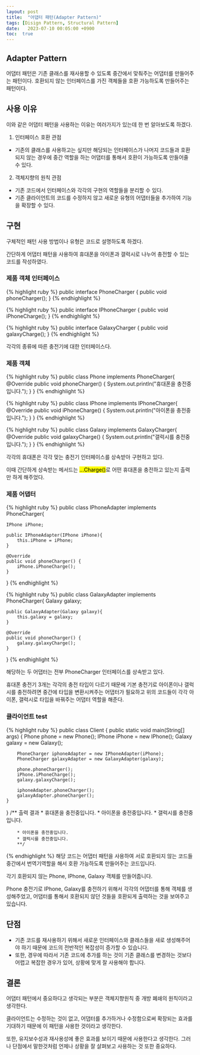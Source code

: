 ```yaml
---
layout: post
title:  "어댑터 패턴(Adapter Pattern)"
tags: [Disign Pattern, Structural Pattern]
date:   2023-07-10 00:05:00 +0900
toc:  true
---
```


## Adapter Pattern

어댑터 패턴은 기존 클래스를 재사용할 수 있도록 중간에서 맞춰주는 어댑터를 만들어주는 패턴이다. 호환되지 않는 인터페이스를 가진 객체들을 호환 가능하도록 만들어주는 패턴이다.

## 사용 이유
이와 같은 어댑터 패턴을 사용하는 이유는 여러가지가 있는데 한 번 알아보도록 하겠다.


1. 인터페이스 호환 관점
- 기존의 클래스를 사용하고는 싶지만 해당되는 인터페이스가 나머지 코드들과 호환되지 않는 경우에 중간 역할을 하는 어댑터를 통해서 호환이 가능하도록 만들어줄 수 있다.
2. 객체지향의 원칙 관점
- 기존 코드에서 인터페이스와 각각의 구현의 역할들을 분리할 수 있다.
- 기존 클라이언트의 코드를 수정하지 않고 새로운 유형의 어댑터들을 추가하여 기능을 확장할 수 있다.



## 구현
구체적인 패턴 사용 방법이나 유형은 코드로 설명하도록 하겠다.

간단하게 어댑터 패턴을 사용하여 휴대폰을 아이폰과 갤럭시로 나누어 충전할 수 있는 코드를 작성하였다.

### 제품 객체 인터페이스
{% highlight ruby %}
public interface PhoneCharger {
    public void phoneCharger();
}
{% endhighlight %}

{% highlight ruby %}
public interface IPhoneCharger {
    public void iPhoneCharge();
}
{% endhighlight %}


{% highlight ruby %}
public interface GalaxyCharger {
    public void galaxyCharge();
}
{% endhighlight %}

각각의 종류에 따른 충전기에 대한 인터페이스다.

### 제품 객체
{% highlight ruby %}
public class Phone implements PhoneCharger{
    @Override
    public void phoneCharger() {
        System.out.println("휴대폰을 충전중입니다.");
    }
}
{% endhighlight %}

{% highlight ruby %}
public class IPhone implements IPhoneCharger{
    @Override
    public void iPhoneCharge() {
        System.out.println("아이폰을 충전중입니다.");
    }
}
{% endhighlight %}

{% highlight ruby %}
public class Galaxy implements GalaxyCharger{
    @Override
    public void galaxyCharge() {
        System.out.println("갤럭시를 충전중입니다.");
    }
}
{% endhighlight %}

각각의 휴대폰은 각각 맞는 충전기 인터페이스를 상속받아 구현하고 있다.

이때 간단하게 상속받는 메서드는 <mark>...Charge()</mark>로 어떤 휴대폰을 충전하고 있는지 출력만 하게 해주었다.

### 제품 어댑터
{% highlight ruby %}
public class IPhoneAdapter implements PhoneCharger{

    IPhone iPhone;

    public IPhoneAdapter(IPhone iPhone){
        this.iPhone = iPhone;
    }

    @Override
    public void phoneCharger() {
        iPhone.iPhoneCharge();
    }
}
{% endhighlight %}

{% highlight ruby %}
public class GalaxyAdapter implements PhoneCharger{
    Galaxy galaxy;

    public GalaxyAdapter(Galaxy galaxy){
        this.galaxy = galaxy;
    }

    @Override
    public void phoneCharger() {
        galaxy.galaxyCharge();
    }
}
{% endhighlight %}

해당하는 두 어댑터는 전부 PhoneCharger 인터페이스를 상속받고 있다.

휴대폰 충전기 3개는 각각의 충전 타입이 다르기 때문에 기본 충전기로 아이폰이나 갤럭시를 충전하려면 중간에 타입을 변환시켜주는 어댑터가 필요하고 위의 코드들이 각각 아이폰, 갤럭시로 타입을 바꿔주는 어댑터 역할을 해준다.


### 클라이언트 test
{% highlight ruby %}
public class Client {
    public static void main(String[] args) {
        Phone phone = new Phone();
        IPhone iPhone = new IPhone();
        Galaxy galaxy = new Galaxy();

        PhoneCharger iphoneAdapter = new IPhoneAdapter(iPhone);
        PhoneCharger galaxyAdapter = new GalaxyAdapter(galaxy);

        phone.phoneCharger();
        iPhone.iPhoneCharge();
        galaxy.galaxyCharge();

        iphoneAdapter.phoneCharger();
        galaxyAdapter.phoneCharger();
    }
}
    /** 출력 결과
        * 휴대폰을 충전중입니다.
        * 아이폰을 충전중입니다.
        * 갤럭시를 충전중입니다.

        * 아이폰을 충전중입니다.
        * 갤럭시를 충전중입니다.
        **/
{% endhighlight %}
해당 코드는 어댑터 패턴을 사용하여 서로 호환되지 않는 코드들 중간에서 번역기역할을 해서 호환 가능하도록 만들어주는 코드입니다.

각기 호환되지 않는 Phone, IPhone, Galaxy 객체를 만들어줍니다.

Phone 충전기로 IPhone, Galaxy를 충전하기 위해서 각각의 어댑터를 통해 객체를 생성해주었고, 어댑터를 통해서 호환되지 않던 것들을 호환되게 출력하는 것을 보여주고 있습니다.

## 단점
- 기존 코드를 재사용하기 위해서 새로운 인터페이스와 클래스들을 새로 생성해주어야 하기 때문에 코드의 전반적인 복잡성이 증가할 수 있습니다.
- 또한, 경우에 따라서 기존 코드에 추가를 하는 것이 기존 클래스를 변경하는 것보다 어렵고 복잡한 경우가 있어, 상황에 맞게 잘 사용해야 합니다.

## 결론
어댑터 패턴에서 중요하다고 생각되는 부분은 객체지향원칙 중 개방 폐쇄의 원칙이라고 생각한다.

클라이언트는 수정하는 것이 없고, 어댑터를 추가하거나 수정함으로써 확장되는 효과를 기대하기 때문에 이 패턴을 사용한 것이라고 생각한다.

또한, 유지보수성과 재사용성에 좋은 효과를 보이기 때문에 사용한다고 생각한다. 그러나 단점에서 말한것처럼 언제나 상황을 잘 살펴보고 사용하는 것 또한 중요하다.